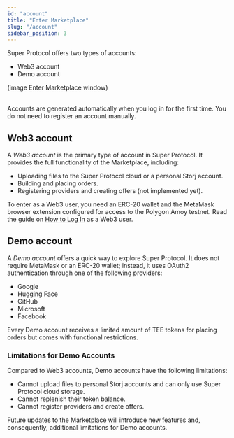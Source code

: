 ```yaml
---
id: "account"
title: "Enter Marketplace"
slug: "/account"
sidebar_position: 3
---
```


Super Protocol offers two types of accounts:

- Web3 account
- Demo account

(image Enter Marketplace window)
<br/>
<br/>

Accounts are generated automatically when you log in for the first time. You do not need to register an account manually.

## Web3 account

A _Web3 account_ is the primary type of account in Super Protocol. It provides the full functionality of the Marketplace, including:

- Uploading files to the Super Protocol cloud or a personal Storj account.
- Building and placing orders.
- Registering providers and creating offers (not implemented yet).

To enter as a Web3 user, you need an ERC-20 wallet and the MetaMask browser extension configured for access to the Polygon Amoy testnet. Read the guide on [How to Log In](/marketplace/guides/log-in#as-a-web3-user) as a Web3 user.

## Demo account

A _Demo account_ offers a quick way to explore Super Protocol. It does not require MetaMask or an ERC-20 wallet; instead, it uses OAuth2 authentication through one of the following providers:

- Google
- Hugging Face
- GitHub
- Microsoft
- Facebook

Every Demo account receives a limited amount of TEE tokens for placing orders but comes with functional restrictions.

### Limitations for Demo Accounts

Compared to Web3 accounts, Demo accounts have the following limitations:

- Cannot upload files to personal Storj accounts and can only use Super Protocol cloud storage.
- Cannot replenish their token balance.
- Cannot register providers and create offers.

Future updates to the Marketplace will introduce new features and, consequently, additional limitations for Demo accounts.